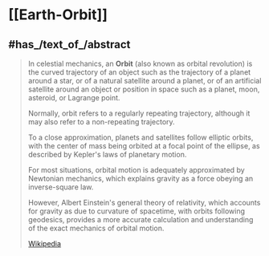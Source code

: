 
# [[Earth-Orbit]] 


## #has_/text_of_/abstract 

> In celestial mechanics, an **Orbit** (also known as orbital revolution) 
> is the curved trajectory of an object such as the trajectory of a planet around a star, 
> or of a natural satellite around a planet, or of an artificial satellite 
> around an object or position in space such as a planet, moon, asteroid, or Lagrange point. 
> 
> Normally, orbit refers to a regularly repeating trajectory, 
> although it may also refer to a non-repeating trajectory. 
> 
> To a close approximation, planets and satellites follow elliptic orbits, 
> with the center of mass being orbited at a focal point of the ellipse, 
> as described by Kepler's laws of planetary motion.
>
> For most situations, orbital motion is adequately approximated by Newtonian mechanics, 
> which explains gravity as a force obeying an inverse-square law. 
> 
> However, Albert Einstein's general theory of relativity, 
> which accounts for gravity as due to curvature of spacetime, with orbits following geodesics, 
> provides a more accurate calculation and understanding of the exact mechanics of orbital motion.
>
> [Wikipedia](https://en.wikipedia.org/wiki/Orbit) 

